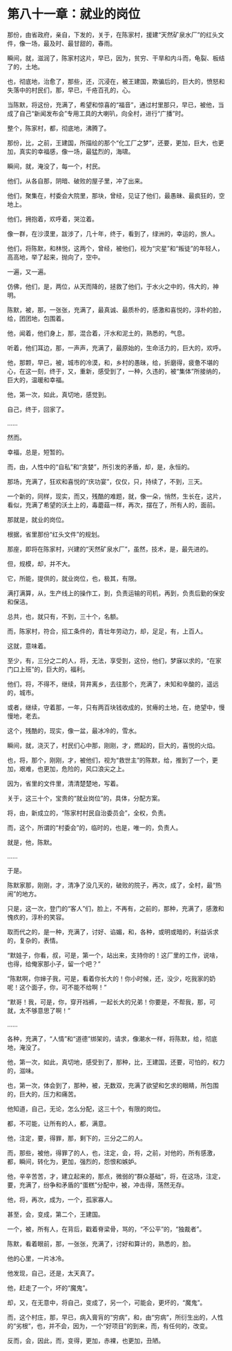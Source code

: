 # 第八十一章：就业的岗位

那份，由省政府，亲自，下发的，关于，在陈家村，援建“天然矿泉水厂”的红头文件，像一场，最及时、最甘甜的，春雨。

瞬间，就，滋润了，陈家村这片，早已，因为，贫穷、干旱和内斗而，龟裂、板结了的，土地。

也，彻底地，治愈了，那些，还，沉浸在，被王建国，欺骗后的，巨大的，愤怒和失落中的村民们，那，早已，千疮百孔的，心。

当陈默，将这份，充满了，希望和惊喜的“福音”，通过村里那只，早已，被他，当成了自己“新闻发布会”专用工具的大喇叭，向全村，进行“广播”时。

整个，陈家村，都，彻底地，沸腾了。

那份，比，之前，王建国，所描绘的那个“化工厂之梦”，还要，更加，巨大，也更加，真实的幸福感，像一场，最猛烈的，海啸。

瞬间，就，淹没了，每一个，村民。

他们，从各自那，阴暗、破败的屋子里，冲了出来。

他们，聚集在，村委会大院里，那块，曾经，见证了他们，最愚昧、最疯狂的，空地上。

他们，拥抱着，欢呼着，哭泣着。

像一群，在沙漠里，跋涉了，几十年，终于，看到了，绿洲的，幸运的，旅人。

他们，将陈默，和林悦，这两个，曾经，被他们，视为“灾星”和“叛徒”的年轻人，高高地，举了起来，抛向了，空中。

一遍，又一遍。

仿佛，他们，是，两位，从天而降的，拯救了他们，于水火之中的，伟大的，神明。

陈默，被，那，一张张，充满了，最真诚、最质朴的，感激和喜悦的，淳朴的脸，给，团团地，包围着。

他，闻着，他们身上，那，混合着，汗水和泥土的，熟悉的，气息。

听着，他们耳边，那，一声声，充满了，最原始的，生命活力的，巨大的，欢呼。

他，那颗，早已，被，城市的冷漠，和，乡村的愚昧，给，折磨得，疲惫不堪的心，在这一刻，终于，又，重新，感受到了，一种，久违的，被“集体”所接纳的，巨大的，温暖和幸福。

他，第一次，如此，真切地，感觉到。

自己，终于，回家了。

……

然而。

幸福，总是，短暂的。

而，由，人性中的“自私”和“贪婪”，所引发的矛盾，却，是，永恒的。

那场，充满了，狂欢和喜悦的“庆功宴”，仅仅，只，持续了，不到，三天。

一个新的，同样，现实，而又，残酷的难题，就，像一朵，悄然，生长在，这片，看似，充满了希望的沃土上的，毒蘑菇一样，再次，摆在了，所有人的，面前。

那就是，就业的岗位。

根据，省里那份“红头文件”的规划。

那座，即将在陈家村，兴建的“天然矿泉水厂”，虽然，技术，是，最先进的。

但，规模，却，并不大。

它，所能，提供的，就业岗位，也，极其，有限。

满打满算，从，生产线上的操作工，到，负责运输的司机，再到，负责后勤的保安和保洁。

总共，也，就只有，不到，三十个，名额。

而，陈家村，符合，招工条件的，青壮年劳动力，却，足足，有，上百人。

这就，意味着。

至少，有，三分之二的人，将，无法，享受到，这份，他们，梦寐以求的，“在家门口上班”的，巨大的，福利。

他们，将，不得不，继续，背井离乡，去往那个，充满了，未知和辛酸的，遥远的，城市。

或者，继续，守着那，一年，只有两百块钱收成的，贫瘠的土地，在，绝望中，慢慢地，老去。

这个，残酷的，现实，像一盆，最冰冷的，雪水。

瞬间，就，浇灭了，村民们心中那，刚刚，才，燃起的，巨大的，喜悦的火焰。

也，将，那个，刚刚，才，被他们，视为“救世主”的陈默，给，推到了一个，更加，艰难，也更加，危险的，风口浪尖之上。

因为，省里的文件里，清清楚楚地，写着。

关于，这三十个，宝贵的“就业岗位”的，具体，分配方案。

将，由，新成立的，“陈家村村民自治委员会”，全权，负责。

而，这个，所谓的“村委会”的，临时的，也是，唯一的，负责人。

就是，他，陈默。

……

于是。

陈默家那，刚刚，才，清净了没几天的，破败的院子，再次，成了，全村，最“热闹”的地方。

只是，这一次，登门的“客人”们，脸上，不再有，之前的，那种，充满了，感激和愧疚的，淳朴的笑容。

取而代之的，是一种，充满了，讨好、谄媚，和，各种，或明或暗的，利益诉求的，复杂的，表情。

“默娃子，你看，叔，可是，第一个，站出来，支持你的！这厂里的工作，说啥，也得，给俺家那小子，留一个吧？”

“陈默啊，你婶子我，可是，看着你长大的！你小时候，还，没少，吃我家的奶呢！这个面子，你，可不能不给啊！”

“默哥！我，可是，你，穿开裆裤，一起长大的兄弟！你要是，不帮我，那，可就，太不够意思了啊！”

……

各种，充满了，“人情”和“道德”绑架的，请求，像潮水一样，将陈默，给，彻底地，淹没了。

他，第一次，如此，真切地，感受到了，那种，比，王建国，还要，可怕的，权力的，滋味。

也，第一次，体会到了，那种，被，无数双，充满了欲望和乞求的眼睛，所包围的，巨大的，压力和痛苦。

他知道，自己，无论，怎么分配，这三十个，有限的岗位。

都，不可能，让所有的人，都，满意。

他，注定，要，得罪，那，剩下的，三分之二的人。

而，那些，被他，得罪了的人，也，注定，会，将，之前，对他的，所有感激，都，瞬间，转化为，更加，强烈的，怨恨和嫉妒。

他，辛辛苦苦，才，建立起来的，那点，微弱的“群众基础”，将，在这场，注定，要，充满了，纷争和矛盾的“蛋糕”分配中，被，冲击得，荡然无存。

他，将，再次，成为，一个，孤家寡人。

甚至，会，变成，第二个，王建国。

一个，被，所有人，在背后，戳着脊梁骨，骂的，“不公平”的，“独裁者”。

陈默，看着眼前，那，一张张，充满了，讨好和算计的，熟悉的，脸。

他的心里，一片冰冷。

他发现，自己，还是，太天真了。

他，赶走了一个，坏的“魔鬼”。

却，又，在无意中，将自己，变成了，另一个，可能会，更坏的，“魔鬼”。

而，这个村庄，那，早已，病入膏肓的“穷病”，和，由“穷病”，所衍生出的，人性的“劣根”，也，并不会，因为，一个“好项目”的到来，而，有任何的，改变。

反而，会，因此，而，变得，更加，赤裸，也更加，丑陋。